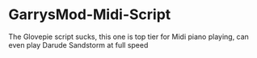 # GarrysMod-Midi-Script
The Glovepie script sucks, this one is top tier for Midi piano playing, can even play Darude Sandstorm at full speed
